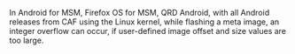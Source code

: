 In Android for MSM, Firefox OS for MSM, QRD Android, with all Android releases from CAF using the Linux kernel, while flashing a meta image, an integer overflow can occur, if user-defined image offset and size values are too large.